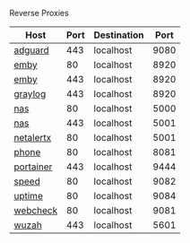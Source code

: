 Reverse Proxies

| Host | Port | Destination | Port |
|--|--|--|--|
| [adguard](http://adguard.opbta.com) | 443 | localhost | 9080 |
| [emby](http://emby.opbta.com) | 80 | localhost | 8920 |
| [emby](https://emby.opbta.com) | 443 | localhost | 8920 |
| [graylog](http://graylog.opbta.com) | 443 | localhost | 8920 |
| [nas](http://nas.opbta.com) | 80 | localhost | 5000 |
| [nas](https://nas.opbta.com) | 443 | localhost | 5001 |
| [netalertx](http://netalertx.opbta.com) | 80 | localhost | 5001 |
| [phone](http://phone.opbta.com) | 80 | localhost | 8081 |
| [portainer](http://portainer.opbta.com) | 443 | localhost | 9444 |
| [speed](http://speed.opbta.com) | 80 | localhost | 9082 |
| [uptime](http://uptime.opbta.com) | 80 | localhost | 9084 |
| [webcheck](http://webcheck.opbta.com) | 80 | localhost | 9081 |
| [wuzah](https://wuzah.opbta.com) | 443 | localhost | 5601 |
